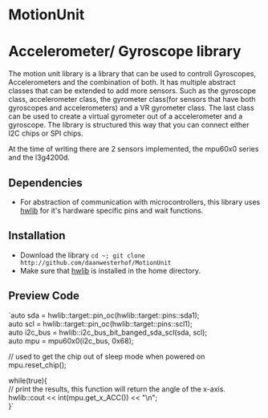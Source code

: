 
# MotionUnit

Accelerometer/ Gyroscope library
============================

The motion unit library is a library that can be used to controll Gyroscopes, Accelerometers and the combination of both.
It has multiple abstract classes that can be extended to add more sensors. Such as the gyroscope class, accelerometer class, 
the gyrometer class(for sensors that have both gyroscopes and accelerometers) and a VR gyrometer class. 
The last class can be used to create a virtual gyrometer out of a accelerometer and a gyroscope. 
The library is structured this way that you can connect either I2C chips or SPI chips. 

At the time of writing there are 2 sensors implemented, the mpu60x0 series and the l3g4200d. 

Dependencies
-----
- For abstraction of communication with microcontrollers, this library uses [hwlib](http://github.com/wovo/hwlib) for it's hardware specific pins and wait functions. 

Installation
-----
- Download the library `cd ~; git clone http://github.com/daanwesterhof/MotionUnit`
- Make sure that [hwlib](http://github.com/wovo/hwlib) is installed in the home directory.
  
 
Preview Code
----  

`auto sda = hwlib::target::pin_oc(hwlib::target::pins::sda1);  
auto scl = hwlib::target::pin_oc(hwlib::target::pins::scl1);  
auto i2c_bus = hwlib::i2c_bus_bit_banged_sda_scl(sda, scl);  
auto mpu = mpu60x0(i2c_bus, 0x68);  
  
// used to get the chip out of sleep mode when powered on  
mpu.reset_chip();  
  
while(true){  
  // print the results, this function will return the angle of the x-axis.  
  hwlib::cout << int(mpu.get_x_ACC()) << "\n";  
}`  


